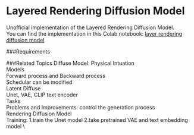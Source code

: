 # Layered Rendering Diffusion Model
Unofficial implementation of the Layered Rendering Diffusion Model. \
You can find the implementation in this Colab notebook:
<a href="https://drive.google.com/file/d/1KcNvrjh7k5G4FFbzeMfdGruA-o0Y4XZB/view?usp=share_link">layer rendering diffusion model </a>

###Requirements

###Related Topics
Diffuse Model: Physical Intuation \
Models \
Forward process and Backward process \
Schedular can be modified \
Latent Diffuse \
Unet, VAE, CLIP text encoder \
Tasks \
Problems and Improvements: control the generation process \
Rendering Diffusion Model \
Training: 1.train the Unet model 2.take pretrained VAE and text embedding model \
